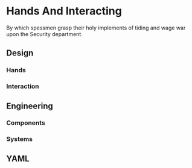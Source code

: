 # Hands And Interacting

By which spessmen grasp their holy implements of tiding and wage war upon the Security department.

## Design

### Hands

### Interaction

## Engineering

### Components

### Systems

## YAML